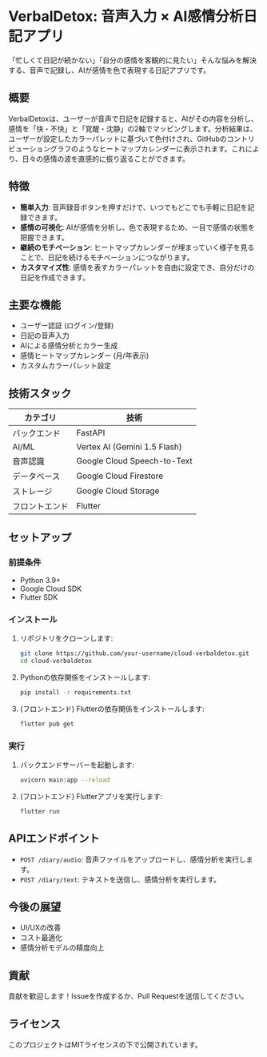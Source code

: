 # VerbalDetox: 音声入力 × AI感情分析日記アプリ

「忙しくて日記が続かない」「自分の感情を客観的に見たい」そんな悩みを解決する、音声で記録し、AIが感情を色で表現する日記アプリです。

## 概要

VerbalDetoxは、ユーザーが音声で日記を記録すると、AIがその内容を分析し、感情を「快・不快」と「覚醒・沈静」の2軸でマッピングします。分析結果は、ユーザーが設定したカラーパレットに基づいて色付けされ、GitHubのコントリビューショングラフのようなヒートマップカレンダーに表示されます。これにより、日々の感情の波を直感的に振り返ることができます。

## 特徴

- **簡単入力**: 音声録音ボタンを押すだけで、いつでもどこでも手軽に日記を記録できます。
- **感情の可視化**: AIが感情を分析し、色で表現するため、一目で感情の状態を把握できます。
- **継続のモチベーション**: ヒートマップカレンダーが埋まっていく様子を見ることで、日記を続けるモチベーションにつながります。
- **カスタマイズ性**: 感情を表すカラーパレットを自由に設定でき、自分だけの日記を作成できます。

## 主要な機能

- ユーザー認証 (ログイン/登録)
- 日記の音声入力
- AIによる感情分析とカラー生成
- 感情ヒートマップカレンダー (月/年表示)
- カスタムカラーパレット設定

## 技術スタック

| カテゴリ | 技術 |
|---|---|
| バックエンド | FastAPI |
| AI/ML | Vertex AI (Gemini 1.5 Flash) |
| 音声認識 | Google Cloud Speech-to-Text |
| データベース | Google Cloud Firestore |
| ストレージ | Google Cloud Storage |
| フロントエンド | Flutter |

## セットアップ

### 前提条件

- Python 3.9+
- Google Cloud SDK
- Flutter SDK

### インストール

1. リポジトリをクローンします:
   ```bash
   git clone https://github.com/your-username/cloud-verbaldetox.git
   cd cloud-verbaldetox
   ```

2. Pythonの依存関係をインストールします:
   ```bash
   pip install -r requirements.txt
   ```

3. (フロントエンド) Flutterの依存関係をインストールします:
   ```bash
   flutter pub get
   ```

### 実行

1. バックエンドサーバーを起動します:
   ```bash
   uvicorn main:app --reload
   ```

2. (フロントエンド) Flutterアプリを実行します:
   ```bash
   flutter run
   ```

## APIエンドポイント

- `POST /diary/audio`: 音声ファイルをアップロードし、感情分析を実行します。
- `POST /diary/text`: テキストを送信し、感情分析を実行します。

## 今後の展望

- UI/UXの改善
- コスト最適化
- 感情分析モデルの精度向上

## 貢献

貢献を歓迎します！Issueを作成するか、Pull Requestを送信してください。

## ライセンス

このプロジェクトはMITライセンスの下で公開されています。